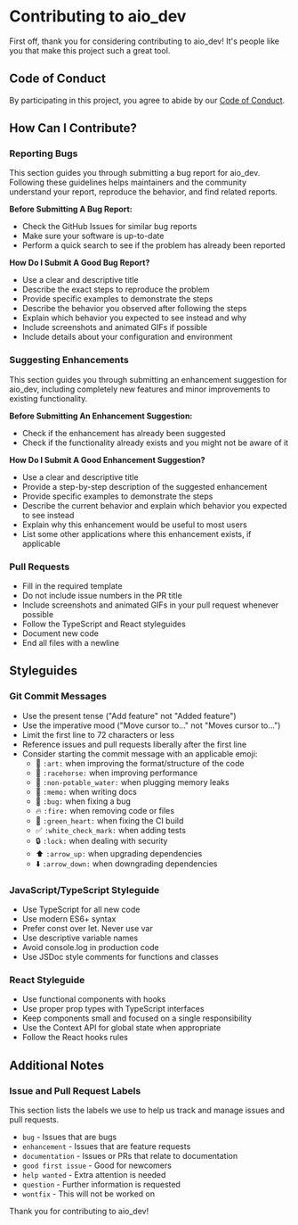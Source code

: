 
# Contributing to aio_dev

First off, thank you for considering contributing to aio_dev! It's people like you that make this project such a great tool.

## Code of Conduct

By participating in this project, you agree to abide by our [Code of Conduct](CODE_OF_CONDUCT.md).

## How Can I Contribute?

### Reporting Bugs

This section guides you through submitting a bug report for aio_dev. Following these guidelines helps maintainers and the community understand your report, reproduce the behavior, and find related reports.

**Before Submitting A Bug Report:**
- Check the GitHub Issues for similar bug reports
- Make sure your software is up-to-date
- Perform a quick search to see if the problem has already been reported

**How Do I Submit A Good Bug Report?**
- Use a clear and descriptive title
- Describe the exact steps to reproduce the problem
- Provide specific examples to demonstrate the steps
- Describe the behavior you observed after following the steps
- Explain which behavior you expected to see instead and why
- Include screenshots and animated GIFs if possible
- Include details about your configuration and environment

### Suggesting Enhancements

This section guides you through submitting an enhancement suggestion for aio_dev, including completely new features and minor improvements to existing functionality.

**Before Submitting An Enhancement Suggestion:**
- Check if the enhancement has already been suggested
- Check if the functionality already exists and you might not be aware of it

**How Do I Submit A Good Enhancement Suggestion?**
- Use a clear and descriptive title
- Provide a step-by-step description of the suggested enhancement
- Provide specific examples to demonstrate the steps
- Describe the current behavior and explain which behavior you expected to see instead
- Explain why this enhancement would be useful to most users
- List some other applications where this enhancement exists, if applicable

### Pull Requests

- Fill in the required template
- Do not include issue numbers in the PR title
- Include screenshots and animated GIFs in your pull request whenever possible
- Follow the TypeScript and React styleguides
- Document new code
- End all files with a newline

## Styleguides

### Git Commit Messages

- Use the present tense ("Add feature" not "Added feature")
- Use the imperative mood ("Move cursor to..." not "Moves cursor to...")
- Limit the first line to 72 characters or less
- Reference issues and pull requests liberally after the first line
- Consider starting the commit message with an applicable emoji:
    * 🎨 `:art:` when improving the format/structure of the code
    * 🐎 `:racehorse:` when improving performance
    * 🚱 `:non-potable_water:` when plugging memory leaks
    * 📝 `:memo:` when writing docs
    * 🐛 `:bug:` when fixing a bug
    * 🔥 `:fire:` when removing code or files
    * 💚 `:green_heart:` when fixing the CI build
    * ✅ `:white_check_mark:` when adding tests
    * 🔒 `:lock:` when dealing with security
    * ⬆️ `:arrow_up:` when upgrading dependencies
    * ⬇️ `:arrow_down:` when downgrading dependencies

### JavaScript/TypeScript Styleguide

- Use TypeScript for all new code
- Use modern ES6+ syntax
- Prefer const over let. Never use var
- Use descriptive variable names
- Avoid console.log in production code
- Use JSDoc style comments for functions and classes

### React Styleguide

- Use functional components with hooks
- Use proper prop types with TypeScript interfaces
- Keep components small and focused on a single responsibility
- Use the Context API for global state when appropriate
- Follow the React hooks rules

## Additional Notes

### Issue and Pull Request Labels

This section lists the labels we use to help us track and manage issues and pull requests.

* `bug` - Issues that are bugs
* `enhancement` - Issues that are feature requests
* `documentation` - Issues or PRs that relate to documentation
* `good first issue` - Good for newcomers
* `help wanted` - Extra attention is needed
* `question` - Further information is requested
* `wontfix` - This will not be worked on

Thank you for contributing to aio_dev!
